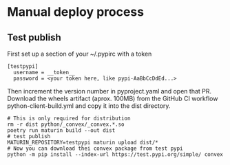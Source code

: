# Manual deploy process

## Test publish

First set up a section of your ~/.pypirc with a token

```
[testpypi]
  username = __token__
  password = <your token here, like pypi-AaBbCcDdEd...>
```

Then increment the version number in pyproject.yaml and open that PR. Download
the wheels artifact (aprox. 100MB) from the GitHub CI workflow
python-client-build.yml and copy it into the dist directory.

```
# This is only required for distribution
rm -r dist python/_convex/_convex.*.so
poetry run maturin build --out dist
# test publish
MATURIN_REPOSITORY=testpypi maturin upload dist/*
# Now you can download thei convex package from test pypi
python -m pip install --index-url https://test.pypi.org/simple/ convex
```
